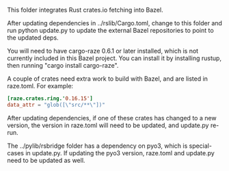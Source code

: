 This folder integrates Rust crates.io fetching into Bazel.

After updating dependencies in ../rslib/Cargo.toml, change to this
folder and run python update.py to update the external Bazel repositories
to point to the updated deps.

You will need to have cargo-raze 0.6.1 or later installed, which is not
currently included in this Bazel project. You can install it by installing
rustup, then running "cargo install cargo-raze".

A couple of crates need extra work to build with Bazel, and are listed
in raze.toml. For example:

```toml
[raze.crates.ring.'0.16.15']
data_attr = "glob([\"src/**\"])"
```

After updating dependencies, if one of these crates has changed to a
new version, the version in raze.toml will need to be updated, and
update.py re-run.

The ../pylib/rsbridge folder has a dependency on pyo3, which is
special-cases in update.py. If updating the pyo3 version, raze.toml
and update.py need to be updated as well.
